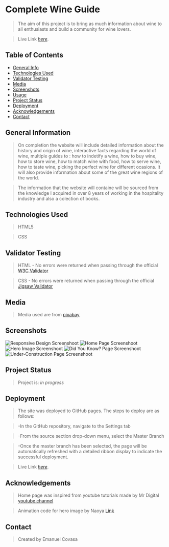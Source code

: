 # Complete Wine Guide
>The aim of this project is to bring as much information about wine to all enthusiasts and build a community for wine lovers. 

>Live Link [_here_](https://emicovasa.github.io/completewineguide/index.html). 
> 
## Table of Contents
* [General Info](#general-information)
* [Technologies Used](#technologies-used)
* [Validator Testing](#validator-testing)
* [Media](#media)
* [Screenshots](#screenshots)
* [Usage](#usage)
* [Project Status](#project-status)
* [Deployment](#deployment)
* [Acknowledgements](#acknowledgements)
* [Contact](#contact)


## General Information
>On completion the website will include detailed information about the history and origin of wine, interactive facts regarding the world of wine, multiple guides to : how to indetify a wine, how to buy wine, how to store wine, how to match wine with food, how to serve wine, how to taste wine, picking the perfect wine for different ocasions. It will also provide information about some of the great wine regions of the world.

>The information that the website will containe will be sourced from the knowledge I acquired in over 8 years of working in the hospitality industry and also a colection of books. 


## Technologies Used
>HTML5

>CSS

## Validator Testing

>HTML - No errors were returned when passing through the official [W3C Validator](https://validator.w3.org/)

>CSS - No errors were returned when passing through the official [Jigsaw Validator](https://jigsaw.w3.org/)

## Media
>Media used are from [pixabay](https://pixabay.com/)

## Screenshots
![Responsive Design Screenshoot](assets/images/screenshot-design.png)
![Home Page Screenshoot](assets/images/screenshot-home.png)
![Hero Image Screenshoot](assets/images/screenshot-facts-hero.png)
![Did You Know? Page Screenshoot](assets/images/screenshot-facts.png)
![Under-Construction Page Screenshoot](assets/images/screenshot-construction.png)

## Project Status
>Project is: _in progress_ 

## Deployment
>The site was deployed to GitHub pages. The steps to deploy are as follows:

>   -In the GitHub repository, navigate to the Settings tab

>   -From the source section drop-down menu, select the Master Branch

>   -Once the master branch has been selected, the page will be automatically refreshed with a detailed ribbon display to indicate the successful deployment.
    
>Live Link [_here_](https://emicovasa.github.io/completewineguide/index.html).

## Acknowledgements
>Home page was inspired from youtube tutorials made by Mr Digital [youtube channel](https://www.youtube.com/channel/UCrGZCgKfpPANtEG0bHESUOA)

>Animation code for hero image by Naoya [Link](https://csshint.com/css-hero-effects/)

## Contact
>Created by Emanuel Covasa

